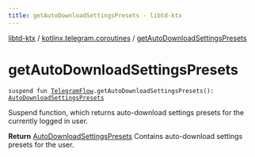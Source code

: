 ```yaml
---
title: getAutoDownloadSettingsPresets - libtd-ktx
---
```


[libtd-ktx](../index.html) / [kotlinx.telegram.coroutines](index.html) / [getAutoDownloadSettingsPresets](./get-auto-download-settings-presets.html)

# getAutoDownloadSettingsPresets

`suspend fun `[`TelegramFlow`](../kotlinx.telegram.core/-telegram-flow/index.html)`.getAutoDownloadSettingsPresets(): `[`AutoDownloadSettingsPresets`](https://tdlibx.github.io/td/docs/org/drinkless/td/libcore/telegram/TdApi.AutoDownloadSettingsPresets.html)

Suspend function, which returns auto-download settings presets for the currently logged in user.

**Return**
[AutoDownloadSettingsPresets](https://tdlibx.github.io/td/docs/org/drinkless/td/libcore/telegram/TdApi.AutoDownloadSettingsPresets.html) Contains auto-download settings presets for the user.

